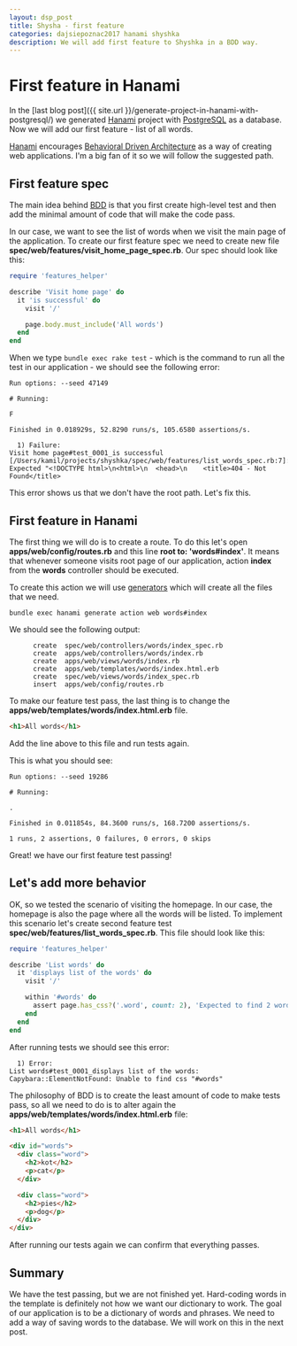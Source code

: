 ```yaml
---
layout: dsp_post
title: Shysha - first feature
categories: dajsiepoznac2017 hanami shyshka
description: We will add first feature to Shyshka in a BDD way.
---
```


# First feature in Hanami #

In the [last blog post]({{ site.url }}/generate-project-in-hanami-with-postgresql/) we generated [Hanami](http://hanamirb.org/) project with [PostgreSQL](https://www.postgresql.org/) as a database. Now we will add our first feature - list of all words.

[Hanami](http://hanamirb.org/) encourages [Behavioral Driven Architecture](https://en.wikipedia.org/wiki/Behavior-driven_development) as a way of creating web applications. I'm a big fan of it so we will follow the suggested path.

## First feature spec ##

The main idea behind [BDD](https://en.wikipedia.org/wiki/Behavior-driven_development) is that you first create high-level test and then add the minimal amount of code that will make the code pass.

In our case, we want to see the list of words when we visit the main page of the application. To create our first feature spec we need to create new file **spec/web/features/visit_home_page_spec.rb**. Our spec should look like this:

```ruby
require 'features_helper'

describe 'Visit home page' do
  it 'is successful' do
    visit '/'

    page.body.must_include('All words')
  end
end
```

When we type `bundle exec rake test` - which is the command to run all the test in our application - we should see the following error:

```
Run options: --seed 47149

# Running:

F

Finished in 0.018929s, 52.8290 runs/s, 105.6580 assertions/s.

  1) Failure:
Visit home page#test_0001_is successful [/Users/kamil/projects/shyshka/spec/web/features/list_words_spec.rb:7]:
Expected "<!DOCTYPE html>\n<html>\n  <head>\n    <title>404 - Not Found</title>
```

This error shows us that we don't have the root path. Let's fix this.

## First feature in Hanami ##

The first thing we will do is to create a route. To do this let's open **apps/web/config/routes.rb** and this line **root to: 'words#index'**.
It means that whenever someone visits root page of our application, action **index** from the **words** controller should be executed.

To create this action we will use [generators](http://hanamirb.org/guides/command-line/generators/) which will create all the files that we need.

```
bundle exec hanami generate action web words#index
```

We should see the following output:

```
      create  spec/web/controllers/words/index_spec.rb
      create  apps/web/controllers/words/index.rb
      create  apps/web/views/words/index.rb
      create  apps/web/templates/words/index.html.erb
      create  spec/web/views/words/index_spec.rb
      insert  apps/web/config/routes.rb
```

To make our feature test pass, the last thing is to change the **apps/web/templates/words/index.html.erb** file. 

```html
<h1>All words</h1>
```

Add the line above to this file and run tests again.

This is what you should see: 

```
Run options: --seed 19286

# Running:

.

Finished in 0.011854s, 84.3600 runs/s, 168.7200 assertions/s.

1 runs, 2 assertions, 0 failures, 0 errors, 0 skips
```

Great! we have our first feature test passing!

## Let's add more behavior ##

OK, so we tested the scenario of visiting the homepage. In our case, the homepage is also the page where all the words will be listed. To implement this scenario let's create second feature test **spec/web/features/list_words_spec.rb**. This file should look like this:

```ruby
require 'features_helper'

describe 'List words' do
  it 'displays list of the words' do
    visit '/'

    within '#words' do
      assert page.has_css?('.word', count: 2), 'Expected to find 2 words'
    end
  end
end
```

After running tests we should see this error:

```
  1) Error:
List words#test_0001_displays list of the words:
Capybara::ElementNotFound: Unable to find css "#words"
```

The philosophy of BDD is to create the least amount of code to make tests pass, so all we need to do is to alter again the **apps/web/templates/words/index.html.erb** file:

```html
<h1>All words</h1>

<div id="words">
  <div class="word">
    <h2>kot</h2>
    <p>cat</p>
  </div>

  <div class="word">
    <h2>pies</h2>
    <p>dog</p>
  </div>
</div>

```

After running our tests again we can confirm that everything passes.

## Summary ##

We have the test passing, but we are not finished yet. Hard-coding words in the template is definitely not how we want our dictionary to work. 
The goal of our application is to be a dictionary of words and phrases. We need to add a way of saving words to the database. We will work on this in the next post. 
